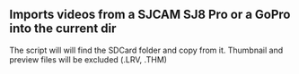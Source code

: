 ## Imports videos from a SJCAM SJ8 Pro or a GoPro into the current dir

The script will will find the SDCard folder and copy from it. Thumbnail and preview files will be excluded (.LRV, .THM)